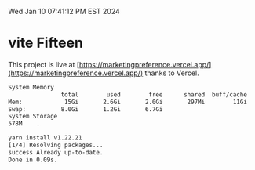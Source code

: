 Wed Jan 10 07:41:12 PM EST 2024

# vite Fifteen


This project is live at [https://marketingpreference.vercel.app/](https://marketingpreference.vercel.app/) thanks to Vercel.

```bash
System Memory
               total        used        free      shared  buff/cache   available
Mem:            15Gi       2.6Gi       2.0Gi       297Mi        11Gi        12Gi
Swap:          8.0Gi       1.2Gi       6.7Gi
System Storage
578M	.
```
```bash
yarn install v1.22.21
[1/4] Resolving packages...
success Already up-to-date.
Done in 0.09s.
```
